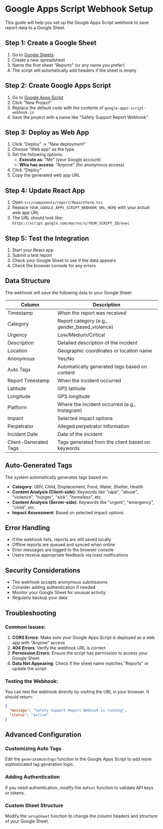 # Google Apps Script Webhook Setup

This guide will help you set up the Google Apps Script webhook to save report data to a Google Sheet.

## Step 1: Create a Google Sheet

1. Go to [Google Sheets](https://sheets.google.com)
2. Create a new spreadsheet
3. Name the first sheet "Reports" (or any name you prefer)
4. The script will automatically add headers if the sheet is empty

## Step 2: Create Google Apps Script

1. Go to [Google Apps Script](https://script.google.com)
2. Click "New Project"
3. Replace the default code with the contents of `google-apps-script-webhook.js`
4. Save the project with a name like "Safety Support Report Webhook"

## Step 3: Deploy as Web App

1. Click "Deploy" → "New deployment"
2. Choose "Web app" as the type
3. Set the following options:
   - **Execute as**: "Me" (your Google account)
   - **Who has access**: "Anyone" (for anonymous access)
4. Click "Deploy"
5. Copy the generated web app URL

## Step 4: Update React App

1. Open `src/components/report/ReportForm.tsx`
2. Replace `YOUR_GOOGLE_APPS_SCRIPT_WEBHOOK_URL_HERE` with your actual web app URL
3. The URL should look like: `https://script.google.com/macros/s/YOUR_SCRIPT_ID/exec`

## Step 5: Test the Integration

1. Start your React app
2. Submit a test report
3. Check your Google Sheet to see if the data appears
4. Check the browser console for any errors

## Data Structure

The webhook will save the following data to your Google Sheet:

| Column | Description |
|--------|-------------|
| Timestamp | When the report was received |
| Category | Report category (e.g., gender_based_violence) |
| Urgency | Low/Medium/Critical |
| Description | Detailed description of the incident |
| Location | Geographic coordinates or location name |
| Anonymous | Yes/No |
| Auto Tags | Automatically generated tags based on content |
| Report Timestamp | When the incident occurred |
| Latitude | GPS latitude |
| Longitude | GPS longitude |
| Platform | Where the incident occurred (e.g., Instagram) |
| Impact | Selected impact options |
| Perpetrator | Alleged perpetrator information |
| Incident Date | Date of the incident |
| Client-Generated Tags | Tags generated from the client based on keywords |

## Auto-Generated Tags

The system automatically generates tags based on:
- **Category**: GBV, Child, Displacement, Food, Water, Shelter, Health
- **Content Analysis (Client-side)**: Keywords like "rape", "abuse", "violence", "hunger", "sick", "homeless", etc.
- **Content Analysis (Server-side)**: Keywords like "urgent", "emergency", "child", etc.
- **Impact Assessment**: Based on selected impact options

## Error Handling

- If the webhook fails, reports are still saved locally
- Offline reports are queued and synced when online
- Error messages are logged to the browser console
- Users receive appropriate feedback via toast notifications

## Security Considerations

- The webhook accepts anonymous submissions
- Consider adding authentication if needed
- Monitor your Google Sheet for unusual activity
- Regularly backup your data

## Troubleshooting

### Common Issues:

1. **CORS Errors**: Make sure your Google Apps Script is deployed as a web app with "Anyone" access
2. **404 Errors**: Verify the webhook URL is correct
3. **Permission Errors**: Ensure the script has permission to access your Google Sheet
4. **Data Not Appearing**: Check if the sheet name matches "Reports" or update the script

### Testing the Webhook:

You can test the webhook directly by visiting the URL in your browser. It should return:
```json
{
  "message": "Safety Support Report Webhook is running",
  "status": "active"
}
```

## Advanced Configuration

### Customizing Auto Tags

Edit the `generateAutoTags` function in the Google Apps Script to add more sophisticated tag generation logic.

### Adding Authentication

If you need authentication, modify the `doPost` function to validate API keys or tokens.

### Custom Sheet Structure

Modify the `setupSheet` function to change the column headers and structure of your Google Sheet. 